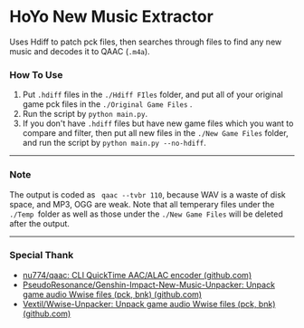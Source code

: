 # HoYo New Music Extractor

Uses Hdiff to patch pck files, then searches through files to find any new music and decodes it to QAAC (`.m4a`).

### How To Use

1. Put `.hdiff` files in the `./Hdiff FIles` folder, and put all of your original game pck files in the `./Original Game Files` .
2. Run the script by `python main.py`.
3. If you don't have `.hdiff` files but have new game files which you want to compare and filter, then put all new files in the `./New Game Files` folder, and run the script by `python main.py --no-hdiff`.

---



### Note

The output is coded as ` qaac --tvbr 110`, because WAV is a waste of disk space, and MP3, OGG are weak. Note that all temperary files under the  `./Temp `folder as well as those under the `./New Game Files` will be deleted after the output.

---



### Special Thank

- [nu774/qaac: CLI QuickTime AAC/ALAC encoder (github.com)](https://github.com/nu774/qaac)
- [PseudoResonance/Genshin-Impact-New-Music-Unpacker: Unpack game audio Wwise files (pck, bnk) (github.com)](https://github.com/PseudoResonance/Genshin-Impact-New-Music-Unpacker)
- [Vextil/Wwise-Unpacker: Unpack game audio Wwise files (pck, bnk) (github.com)](https://github.com/Vextil/Wwise-Unpacker)
